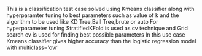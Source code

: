 This is a classification test case solved using Kmeans classifier along with hyperparamter tuning to best parameters such as value of k and the algorithm to be used like KD Tree,Ball Tree,brute or auto
For hyperparameter tuning StratifiedKFold is used as cv technique and Grid search cv is used for finding best possible parameters
In this use case Kmeans classifier gives higher accuracy than the logistic regression model with multiclass='ovr'
